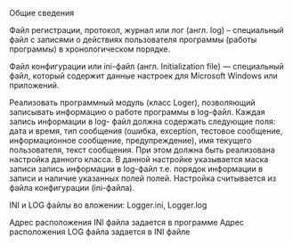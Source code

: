 
Общие сведения 

Файл регистрации, протокол, журнал или лог (англ. log) – специальный файл с 
записями  о  действиях  пользователя  программы  (работы  программы)  в 
хронологическом порядке.  

Файл конфигурации или ini-файл (англ. Initialization file) — специальный файл, 
который содержит данные настроек для Microsoft Windows или приложений.  

Реализовать  программный  модуль  (класс  Loger),  позволяющий  записывать информацию  о  работе  программы  в  log-файл.  Каждая  запись  информации  в  log-
файл  должна  содержать  следующие  поля:    дата  и  время,  тип  сообщения  (ошибка, 
exception, тестовое сообщение, информационное сообщение, предупреждение), имя текущего  пользователя,  текст  сообщения.  При  этом  должна  быть  реализована настройка  данного  класса.  В  данной  настройке  указывается  маска  записи  запись информации  в  log-файл    т.е.  порядок  информации  в  записи  и  наличие  указанных полей полей.  Настройка считывается из файла конфигурации (ini-файла).

INI и LOG файлы во вложении: Logger.ini, Logger.log

Адрес расположения INI файла задается в программе
Адрес расположения LOG файла задается в INI файле
